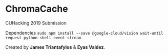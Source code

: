 # ChromaCache
CUHacking 2019 Submission

Dependencies `sudo npm install --save @google-cloud/vision wait-until request python-shell event-stream`

Created by **James Triantafylos** & **Eyas Valdez**.
